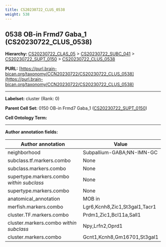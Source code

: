 ```yaml
---
title: CS20230722_CLUS_0538
weight: 538
---
```

## 0538 OB-in Frmd7 Gaba_1 (CS20230722_CLUS_0538)
<b>Hierarchy: </b>
[CS20230722_CLAS_05](../CS20230722_CLAS_05) >
[CS20230722_SUBC_041](../CS20230722_SUBC_041) >
[CS20230722_SUPT_0150](../CS20230722_SUPT_0150) >
[CS20230722_CLUS_0538](../CS20230722_CLUS_0538)

**PURL:** [https://purl.brain-bican.org/taxonomy/CCN20230722/CS20230722_CLUS_0538](https://purl.brain-bican.org/taxonomy/CCN20230722/CS20230722_CLUS_0538)

---


**Labelset:** cluster (Rank: 0)

**Parent Cell Set:** 0150 OB-in Frmd7 Gaba_1 ([CS20230722_SUPT_0150](../CS20230722_SUPT_0150))



**Cell Ontology Term:** 

[MARKER GENES.]: #


---

[TRANSFERRED ANNOTATIONS.]: #


[AUTHOR ANNOTATION FIELDS.]: #


**Author annotation fields:**

| Author annotation | Value |
|-------------------|-------|
|neighborhood|Subpallium-GABA;NN-IMN-GC|
|subclass.tf.markers.combo|None|
|subclass.markers.combo|None|
|supertype.markers.combo _within subclass_|None|
|supertype.markers.combo|None|
|anatomical_annotation|MOB in|
|merfish.markers.combo|Lgr6,Kcnh8,Zic1,St3gal1,Tacr1|
|cluster.TF.markers.combo|Prdm1,Zic1,Bcl11a,Sall1|
|cluster.markers.combo _within subclass_|Npy,Lrfn2,Oprd1|
|cluster.markers.combo|Gcnt1,Kcnh8,Gm16701,St3gal1|
